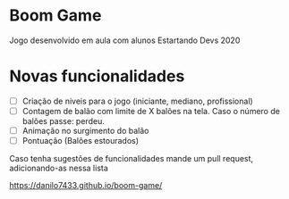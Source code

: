 # Boom Game
Jogo desenvolvido em aula com alunos Estartando Devs 2020

# Novas funcionalidades
- [ ] Criação de niveis para o jogo (iniciante, mediano, profissional)
- [ ] Contagem de balão com limite de X balões na tela. Caso o número de balões passe: perdeu.
- [ ] Animação no surgimento do balão
- [ ] Pontuação (Balões estourados)

Caso tenha sugestões de funcionalidades mande um pull request, adicionando-as nessa lista

https://danilo7433.github.io/boom-game/
